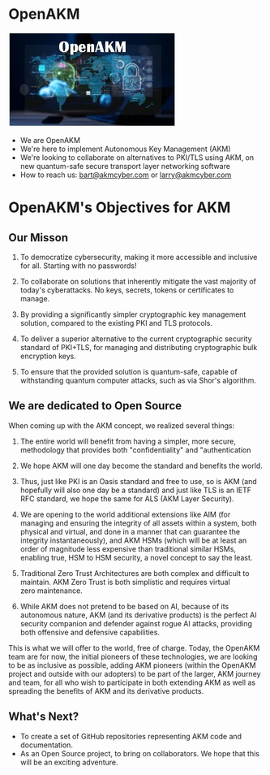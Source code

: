 # OpenAKM
![logo](images/68d24c10-85d0-4b04-b68b-41911e908cd6.jpeg)
- We are OpenAKM
- We're here to implement Autonomous Key Management (AKM)
- We're looking to collaborate on alternatives to PKI/TLS using AKM, on new quantum-safe secure transport layer networking software
- How to reach us: bart@akmcyber.com or larry@akmcyber.com

<!---
OpenAKM/AKMCyber is a ? special ? repository because its `README.md` (this file) appears on your GitHub profile.
You can click the Preview link to take a look at your changes.
--->

# OpenAKM's Objectives for AKM

## Our Misson

1) To democratize cybersecurity, making it more accessible and inclusive for all. Starting with no passwords!

2) To collaborate on solutions that inherently mitigate the vast majority of today's cyberattacks. No keys, secrets, tokens or certificates to manage.

3) By providing a significantly simpler cryptographic key management solution, compared to the existing PKI and TLS protocols.

4) To deliver a superior alternative to the current cryptographic security standard of PKI+TLS, for managing and distributing cryptographic bulk encryption keys.

5) To ensure that the provided solution is quantum-safe, capable of withstanding quantum computer attacks, such as via Shor's algorithm.

## We are dedicated to Open Source
When coming up with the AKM concept, we realized several things:
1) The entire world will benefit from having a simpler, more secure, methodology that provides both "confidentiality" and "authentication
2) We hope AKM will one day become the standard and benefits the world.

3) Thus, just like PKI is an Oasis standard and free to use, so is AKM (and hopefully will also one day be a standard) and just like TLS is an IETF RFC standard, we hope the same for ALS (AKM Layer Security).

4) We are opening to the world additional extensions like AIM (for managing and ensuring the integrity of all assets within a system, both physical and virtual, and done in a manner that can guarantee the integrity instantaneously), and AKM HSMs (which will be at least an order of magnitude less expensive than traditional similar HSMs, enabling true, HSM to HSM security, a novel concept to say the least.

5) Traditional Zero Trust Architectures are both complex and difficult to maintain.  AKM Zero Trust is both simplistic and requires virtual zero maintenance.

6) While AKM does not pretend to be based on AI, because of its autonomous nature, AKM (and its derivative products) is the perfect AI security companion and defender against rogue AI attacks, providing both offensive and defensive capabilities.

This is what we will offer to the world, free of charge.  Today, the OpenAKM team are for now, the initial pioneers of these technologies, we are looking to be as inclusive as possible, adding AKM pioneers (within the OpenAKM project and outside with our adopters) to be part of the larger, AKM journey and team, for all who wish to participate in both extending AKM as well as spreading the benefits of AKM and its derivative products.

## What's Next?
* To create a set of GitHub repositories representing AKM code and documentation.
* As an Open Source project, to bring on collaborators. We hope that this will be an exciting adventure.

